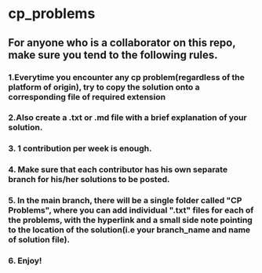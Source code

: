 # cp_problems

## For anyone who is a collaborator on this repo, make sure you tend to the following rules.

### 1.Everytime you encounter any cp problem(regardless of the platform of origin), try to copy the solution onto a corresponding file of required extension
### 2.Also create a .txt or .md file with a brief explanation of your solution.
### 3. 1 contribution per week is enough.
### 4. Make sure that each contributor has his own separate branch for his/her solutions to be posted.
### 5. In the main branch, there will be a single folder called "CP Problems", where you can add individual ".txt" files for each of the problems, with the hyperlink and a small side note pointing to the location of the solution(i.e your branch_name and name of solution file).
### 6. Enjoy!
